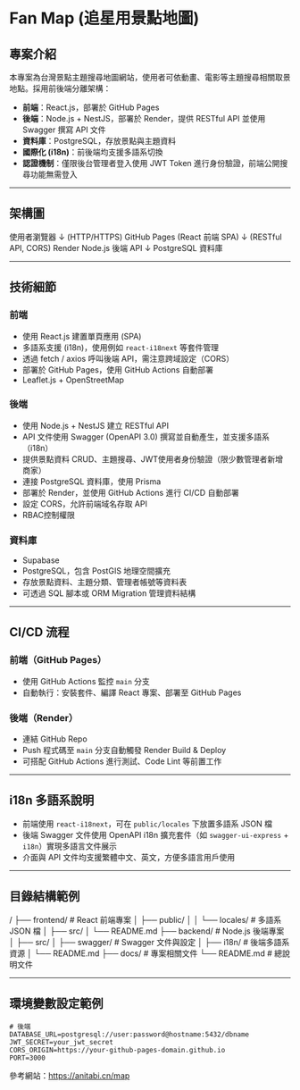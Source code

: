 # Fan Map (追星用景點地圖)

## 專案介紹

本專案為台灣景點主題搜尋地圖網站，使用者可依動畫、電影等主題搜尋相關取景地點。採用前後端分離架構：

- **前端**：React.js，部署於 GitHub Pages
- **後端**：Node.js + NestJS，部署於 Render，提供 RESTful API 並使用 Swagger 撰寫 API 文件
- **資料庫**：PostgreSQL，存放景點與主題資料
- **國際化 (i18n)**：前後端均支援多語系切換
- **認證機制**：僅限後台管理者登入使用 JWT Token 進行身份驗證，前端公開搜尋功能無需登入

---

## 架構圖

使用者瀏覽器
↓ (HTTP/HTTPS)
GitHub Pages (React 前端 SPA)
↓ (RESTful API, CORS)
Render Node.js 後端 API
↓
PostgreSQL 資料庫

---

## 技術細節

### 前端

- 使用 React.js 建置單頁應用 (SPA)
- 多語系支援 (i18n)，使用例如 `react-i18next` 等套件管理
- 透過 fetch / axios 呼叫後端 API，需注意跨域設定（CORS）
- 部署於 GitHub Pages，使用 GitHub Actions 自動部署
- Leaflet.js + OpenStreetMap

### 後端

- 使用 Node.js + NestJS 建立 RESTful API
- API 文件使用 Swagger (OpenAPI 3.0) 撰寫並自動產生，並支援多語系（i18n）
- 提供景點資料 CRUD、主題搜尋、JWT使用者身份驗證（限少數管理者新增商家）
- 連接 PostgreSQL 資料庫，使用 Prisma
- 部署於 Render，並使用 GitHub Actions 進行 CI/CD 自動部署
- 設定 CORS，允許前端域名存取 API
- RBAC控制權限

### 資料庫

- Supabase
- PostgreSQL，包含 PostGIS 地理空間擴充
- 存放景點資料、主題分類、管理者帳號等資料表
- 可透過 SQL 腳本或 ORM Migration 管理資料結構

---

## CI/CD 流程

### 前端（GitHub Pages）

- 使用 GitHub Actions 監控 `main` 分支
- 自動執行：安裝套件、編譯 React 專案、部署至 GitHub Pages

### 後端（Render）

- 連結 GitHub Repo
- Push 程式碼至 `main` 分支自動觸發 Render Build & Deploy
- 可搭配 GitHub Actions 進行測試、Code Lint 等前置工作

---

## i18n 多語系說明

- 前端使用 `react-i18next`，可在 `public/locales` 下放置多語系 JSON 檔
- 後端 Swagger 文件使用 OpenAPI i18n 擴充套件（如 `swagger-ui-express` + `i18n`）實現多語言文件展示
- 介面與 API 文件均支援繁體中文、英文，方便多語言用戶使用

---

## 目錄結構範例

/
├── frontend/ # React 前端專案
│ ├── public/
│ │ └── locales/ # 多語系 JSON 檔
│ ├── src/
│ └── README.md
├── backend/ # Node.js 後端專案
│ ├── src/
│ ├── swagger/ # Swagger 文件與設定
│ ├── i18n/ # 後端多語系資源
│ └── README.md
├── docs/ # 專案相關文件
└── README.md # 總說明文件

---

## 環境變數設定範例

```env
# 後端
DATABASE_URL=postgresql://user:password@hostname:5432/dbname
JWT_SECRET=your_jwt_secret
CORS_ORIGIN=https://your-github-pages-domain.github.io
PORT=3000
```

參考網站：https://anitabi.cn/map
